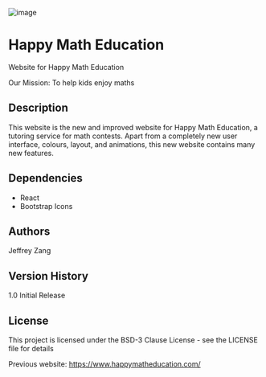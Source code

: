 ![image](https://user-images.githubusercontent.com/66485719/179431098-1b79965a-833d-4d40-a733-94bca64b57fc.png)

# Happy Math Education
Website for Happy Math Education

Our Mission: To help kids enjoy maths

## Description
This website is the new and improved website for Happy Math Education, a tutoring service for math contests. Apart from a completely new user interface, colours, layout, and animations, this new website contains many new features.

## Dependencies
- React
- Bootstrap Icons

## Authors
Jeffrey Zang

## Version History
1.0
Initial Release

## License
This project is licensed under the BSD-3 Clause License - see the LICENSE file for details

Previous website: https://www.happymatheducation.com/
